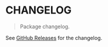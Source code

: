 # CHANGELOG

> Package changelog.

See [GitHub Releases](https://github.com/stdlib-js/strided-dispatch/releases) for the changelog.